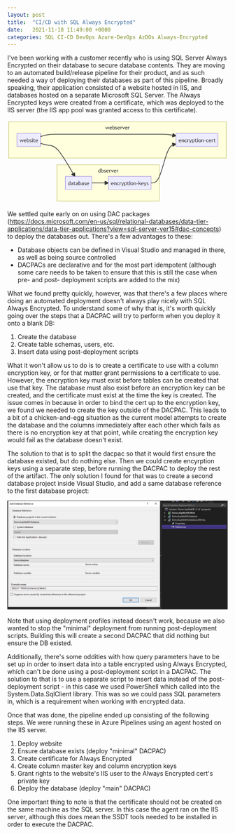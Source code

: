 ```yaml
---
layout: post
title:  "CI/CD with SQL Always Encrypted"
date:   2021-11-18 11:49:00 +0000
categories: SQL CI-CD DevOps Azure-DevOps AzDOs Always-Encrypted
---
```


I've been working with a customer recently who is using SQL Server Always Encrypted on their database to secure database contents.
They are moving to an automated build/release pipeline for their product, and as such needed a way of deploying their databases as part of this pipeline. Broadly speaking, their application consisted of a website hosted in IIS, and databases hosted on a separate Microsoft SQL Server. The Always Encrypted keys were created from a certificate, which was deployed to the IIS server (the IIS app pool was granted access to this certificate).

![Diagram of system architecture showing relation between website, database, encryption cert, and encryption keys](/assets/images/Architecture.png)

We settled quite early on on using DAC packages (https://docs.microsoft.com/en-us/sql/relational-databases/data-tier-applications/data-tier-applications?view=sql-server-ver15#dac-concepts) to deploy the databases out.
There's a few advantages to these: 
- Database objects can be defined in Visual Studio and managed in there, as well as being source controlled
- DACPACs are declarative and for the most part idempotent (although some care needs to be taken to ensure that this is still the case when pre- and post- deployment scripts are added to the mix)

What we found pretty quickly, however, was that there's a few places where doing an automated deployment doesn't always play nicely with SQL Always Encrypted. 
To understand some of why that is, it's worth quickly going over the steps that a DACPAC will try to perform when you deploy it onto a blank DB:

1. Create the database
2. Create table schemas, users, etc.
3. Insert data using post-deployment scripts

What it won't allow us to do is to create a certificate to use with a column encryption key, or for that matter grant permissions to a certificate to use. However, the encryption key must exist before tables can be created that use that key. 
The database must also exist before an encryption key can be created, and the certificate must exist at the time the key is created.
The issue comes in because in order to bind the cert up to the encryption key, we found we needed to create the key outside of the DACPAC. This leads to a bit of a chicken-and-egg situation as the current model attempts to create the database and the columns immediately after each other which fails as there is no encryption key at that point, while creating the encryption key would fail as the database doesn't exist.

The solution to that is to split the dacpac so that it would first ensure the database existed, but do nothing else. Then we could create encyrption keys using a separate step, before running the DACPAC to deploy the rest of the artifact.
The only solution I found for that was to create a second database project inside Visual Studio, and add a same database reference to the first database project:

![Screenshot of Visual Studio showing Add Database Reference window. The reference is set to another database project in the current solution. The database location is set to "Same Database"](/assets/images/AddDBReference.png)

Note that using deployment profiles instead doesn't work, because we also wanted to stop the "minimal" deployment from running post-deployment scripts.
Building this will create a second DACPAC that did nothing but ensure the DB existed.

Additionally, there's some oddities with how query parameters have to be set up in order to insert data into a table encrypted using Always Encrypted, which can't be done using a post-deployment script in a DACPAC. 
The solution to that is to use a separate script to insert data instead of the post-deployment script - in this case we used PowerShell which called into the System.Data.SqlClient library. This was so we could pass SQL parameters in, which is a requirement when working with encrypted data.

Once that was done, the pipeline ended up consisting of the following steps. We were running these in Azure Pipelines using an agent hosted on the IIS server.

1. Deploy website
2. Ensure database exists (deploy "minimal" DACPAC)
3. Create certificate for Always Encrypted
4. Create column master key and column encryption keys
5. Grant rights to the website's IIS user to the Always Encrypted cert's private key
6. Deploy the database (deploy "main" DACPAC)

One important thing to note is that the certificate should not be created on the same machine as the SQL server. In this case the agent ran on the IIS server, although this does mean the SSDT tools needed to be installed in order to execute the DACPAC. 